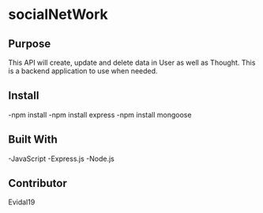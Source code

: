 # socialNetWork
## Purpose
This API will create, update and delete data in User as well as Thought. This is a backend application to use when needed. 

## Install
-npm install
-npm install express
-npm install mongoose

## Built With
-JavaScript 
-Express.js
-Node.js

## Contributor
Evidal19